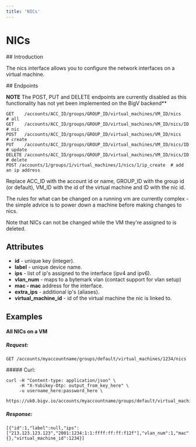 ```yaml
---
title: 'NICs'
---
```


# NICs


## Introduction

The nics interface allows you to configure the network interfaces on a virtual machine.


## Endpoints

**NOTE** The POST, PUT and DELETE endpoints are currently disabled as this functionality has not yet been implemented on the BigV backend**

    GET    /accounts/ACC_ID/groups/GROUP_ID/virtual_machines/VM_ID/nics    # all
    GET    /accounts/ACC_ID/groups/GROUP_ID/virtual_machines/VM_ID/nics/ID # nic
    POST   /accounts/ACC_ID/groups/GROUP_ID/virtual_machines/VM_ID/nics    # create
    PUT    /accounts/ACC_ID/groups/GROUP_ID/virtual_machines/VM_ID/nics/ID # update
    DELETE /accounts/ACC_ID/groups/GROUP_ID/virtual_machines/VM_ID/nics/ID # delete
    POST /accounts/1/groups/1/virtual_machines/1/nics/1/ip_create  # add an ip address

Replace ACC_ID with the account id or name, GROUP_ID with the group id (or default), VM_ID with the id of the virtual machine and ID with the nic id.

The rules for what can be changed on a running vm are currently complex - the simple advice is to power down a machine before making changes to nics.

Note that NICs can not be changed while the VM they're assigned to is deleted.


## Attributes

* **id** - unique key (integer).
* **label** - unique device name.
* **ips** - list of ip's assigned to the interface (ipv4 and ipv6).
* **vlan_num** - maps to a bytemark vlan (contact support for vlan setup)
* **mac - mac** address for the interface.
* **extra_ips** - additional ip's (aliases).
* **virtual_machine_id** - id of the virtual machine the nic is linked to.


## Examples

#### All NICs on a VM

##### Request:

    GET /accounts/myaccountname/groups/default/virtual_machines/1234/nics

##### Curl:

    curl -H "Content-type: application/json" \
         -H "X-Yubikey-Otp: output_from_key_here" \
         -u username_here:password_here \
         https://uk0.bigv.io/accounts/myaccountname/groups/default/virtual_machines/1234/nics

##### Response:

    [{"id":1,"label":null,"ips":["213.123.123.123","2001:1234:1:1:ffff:ff:ff:f12f"],"vlan_num":1,"mac":"fe:ff:00:ff:ff:ff","extra_ips":{},"virtual_machine_id":1234}]
